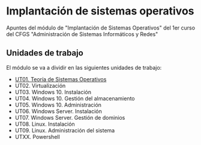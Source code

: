 # Implantación de sistemas operativos

Apuntes del módulo de "Implantación de Sistemas Operativos" del 1er curso del CFGS "Administración de Sistemas Informáticos y Redes"

## Unidades de trabajo

El módulo se va a dividir en las siguientes unidades de trabajo:

- [UT01. Teoría de Sistemas Operativos](UT01/teoria_SO.md)
- UT02. Virtualización
- UT03. Windows 10. Instalación
- UT04. Windows 10. Gestión del almacenamiento
- UT05. Windows 10. Administración
- UT06. Windows Server. Instalación
- UT07. Windows Server. Gestión de dominios
- UT08. Linux. Instalación
- UT09. Linux. Administración del sistema
- UTXX. Powershell